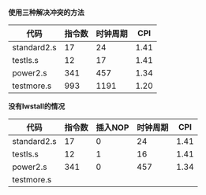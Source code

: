 **使用三种解决冲突的方法**

| 代码        | 指令数 | 时钟周期 | CPI  |
| ----------- | ------ | -------- | ---- |
| standard2.s | 17     | 24       | 1.41 |
| testls.s    | 12     | 17       | 1.41 |
| power2.s    | 341    | 457      | 1.34 |
| testmore.s  | 993    | 1191     | 1.20 |

**没有lwstall的情况**

| 代码        | 指令数 | 插入NOP | 时钟周期 | CPI  |
| ----------- | ------ | ------- | -------- | ---- |
| standard2.s | 17     | 0       | 24       | 1.41 |
| testls.s    | 12     | 1       | 16       | 1.41 |
| power2.s    | 341    | 0       | 457      | 1.34 |
| testmore.s  |        |         |          |      |